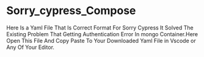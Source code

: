 # Sorry_cypress_Compose
Here Is a Yaml File That Is Correct Format For Sorry Cypress It Solved The Existing Problem That Getting Authentication Error In mongo Container.Here Open This File And Copy Paste To Your Downloaded Yaml File in Vscode or Any Of Your Editor.

